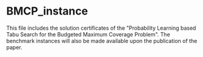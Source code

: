 # BMCP_instance

This file includes the solution certificates of the "Probability Learning based Tabu Search for the Budgeted Maximum Coverage Problem". The benchmark instances will also be made available upon the publication of the paper.
